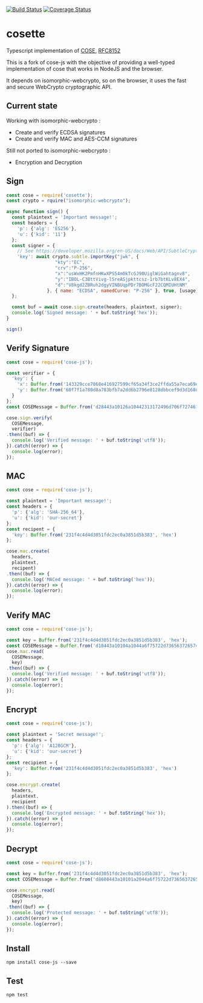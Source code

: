 [![Build Status](https://travis-ci.com/erdtman/cose-js.svg?branch=master)](https://travis-ci.com/erdtman/cose-js)
[![Coverage Status](https://coveralls.io/repos/github/erdtman/cose-js/badge.svg?branch=master)](https://coveralls.io/github/erdtman/cose-js?branch=master)

# cosette

Typescript implementation of [COSE](https://tools.ietf.org/html/rfc8152), [RFC8152](https://tools.ietf.org/html/rfc8152)

This is a fork of cose-js with the objective of providing a well-typed implementation of cose that works in NodeJS and the browser.

It depends on isomorphic-webcrypto, so on the browser, it uses the fast and secure WebCrypto cryptographic API.

## Current state

Working with isomorphic-webcrypto :
 - Create and verify ECDSA signatures
 - Create and verify MAC and AES-CCM signatures
 
Still not ported to isomorphic-webcrypto :
 - Encryption and Decryption

## Sign

```js
const cose = require('cosette');
const crypto = rquire("isomorphic-webcrypto");

async function sign() {
  const plaintext = 'Important message!';
  const headers = {
    'p': {'alg': 'ES256'},
    'u': {'kid': '11'}
  };
  const signer = {
    // See https://developer.mozilla.org/en-US/docs/Web/API/SubtleCrypto/importKey
    'key': await crypto.subtle.importKey("jwk", {
                  "kty":"EC",
                  "crv":"P-256",
                  "x":"usWxHK2PmfnHKwXPS54m0kTcGJ90UiglWiGahtagnv8",
                  "y":"IBOL-C3BttVivg-lSreASjpkttcsz-1rb7btKLv8EX4",
                  "d":"V8kgd2ZBRuh2dgyVINBUqpPDr7BOMGcF22CQMIUHtNM"
               }, { name: "ECDSA", namedCurve: "P-256" }, true, [usage]);
  };

  const buf = await cose.sign.create(headers, plaintext, signer);
  console.log('Signed message: ' + buf.toString('hex'));
}

sign()
```

## Verify Signature
```js
const cose = require('cose-js');

const verifier = {
  'key': {
    'x': Buffer.from('143329cce7868e416927599cf65a34f3ce2ffda55a7eca69ed8919a394d42f0f', 'hex'),
    'y': Buffer.from('60f7f1a780d8a783bfb7a2dd6b2796e8128dbbcef9d3d168db9529971a36e7b9', 'hex')
  }
};
const COSEMessage = Buffer.from('d28443a10126a10442313172496d706f7274616e74206d6573736167652158404c2b6b66dfedc4cfef0f221cf7ac7f95087a4c4245fef0063a0fd4014b670f642d31e26d38345bb4efcdc7ded3083ab4fe71b62a23f766d83785f044b20534f9', 'hex');

cose.sign.verify(
  COSEMessage,
  verifier)
.then((buf) => {
  console.log('Verified message: ' + buf.toString('utf8'));
}).catch((error) => {
  console.log(error);
});
```


## MAC
```js
const cose = require('cose-js');

const plaintext = 'Important message!';
const headers = {
  'p': {'alg': 'SHA-256_64'},
  'u': {'kid': 'our-secret'}
};
const recipent = {
  'key': Buffer.from('231f4c4d4d3051fdc2ec0a3851d5b383', 'hex')
};

cose.mac.create(
  headers,
  plaintext,
  recipent)
.then((buf) => {
  console.log('MACed message: ' + buf.toString('hex'));
}).catch((error) => {
  console.log(error);
});
```
## Verify MAC
```js
const cose = require('cose-js');

const key = Buffer.from('231f4c4d4d3051fdc2ec0a3851d5b383', 'hex');
const COSEMessage = Buffer.from('d18443a10104a1044a6f75722d73656372657472496d706f7274616e74206d65737361676521488894981d4aa5d614', 'hex');
cose.mac.read(
  COSEMessage,
  key)
.then((buf) => {
  console.log('Verified message: ' + buf.toString('utf8'));
}).catch((error) => {
  console.log(error);
});
```

## Encrypt
```js
const cose = require('cose-js');

const plaintext = 'Secret message!';
const headers = {
  'p': {'alg': 'A128GCM'},
  'u': {'kid': 'our-secret'}
};
const recipient = {
  'key': Buffer.from('231f4c4d4d3051fdc2ec0a3851d5b383', 'hex')
};

cose.encrypt.create(
  headers,
  plaintext,
  recipient
).then((buf) => {
  console.log('Encrypted message: ' + buf.toString('hex'));
}).catch((error) => {
  console.log(error);
});
```
## Decrypt
```js
const cose = require('cose-js');

const key = Buffer.from('231f4c4d4d3051fdc2ec0a3851d5b383', 'hex');
const COSEMessage = Buffer.from('d8608443a10101a2044a6f75722d736563726574054c291a40271067ff57b1623c30581f23b663aaf9dfb91c5a39a175118ad7d72d416385b1b610e28b3b3fd824a397818340a040', 'hex');

cose.encrypt.read(
  COSEMessage,
  key)
.then((buf) => {
  console.log('Protected message: ' + buf.toString('utf8'));
}).catch((error) => {
  console.log(error);
});
```
## Install
```
npm install cose-js --save
```
## Test
```
npm test
```
